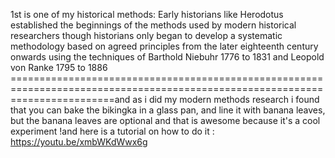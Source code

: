 1st is one of my historical methods: Early historians like Herodotus established the beginnings of the  methods used by modern historical researchers though historians only  began to develop a systematic methodology based on agreed principles  from the later eighteenth century onwards using the techniques of Barthold Niebuhr 1776 to 1831 and Leopold von Ranke 1795 to 1886
==============================================================================================================================and as i did my modern methods research i found that  you can bake the bikingka in a glass pan, and line it with banana leaves, but the banana leaves are optional and that is awesome because it's a cool experiment !and here is a tutorial on how to do it : https://youtu.be/xmbWKdWwx6g
